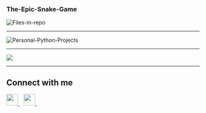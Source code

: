 ### The-Epic-Snake-Game

![Files-in-repo](https://img.shields.io/github/directory-file-count/KrishGaur1354/Personal-Python-Projects/qrcode-generator)


---


![Personal-Python-Projects](https://socialify.git.ci/KrishGaur1354/Personal-Python-Projects/image?font=Source%20Code%20Pro&language=1&name=1&owner=1&pattern=Circuit%20Board&theme=Dark)


---

<img src="https://github.com/KrishGaur1354/Personal-Python-Projects/blob/main/The-Epic-Snake-Game/RUNTIME.png">

---

## Connect with me
  <a href="https://twitter.com/ThatOneKrish">
    <img width="30px" src="https://www.vectorlogo.zone/logos/twitter/twitter-official.svg" />
  </a>&ensp;
   <a href="https://www.instagram.com/ThatOneKrish/">
    <img width="30px" src="https://www.vectorlogo.zone/logos/instagram/instagram-icon.svg" />
  </a>&ensp;
